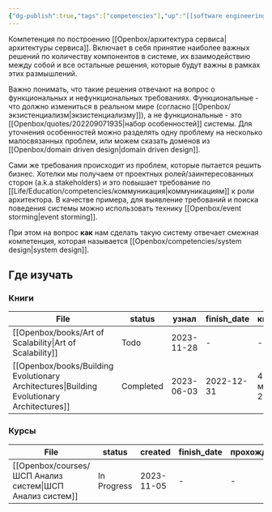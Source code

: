 ```yaml
---
{"dg-publish":true,"tags":["competencies"],"up":"[[software engineering]]","date":"2023-01-14T13:31:40+04:00","modified_at":"2023-12-02T21:32:37+03:00","dg-path":"/competencies/software architecture.md","permalink":"/competencies/software-architecture/","dgPassFrontmatter":true}
---
```





Компетенция по построению [[Openbox/архитектура сервиса\|архитектуры сервиса]]. Включает в себя принятие наиболее важных решений по количеству компонентов в системе, их взаимодействию между собой и все остальные решения, которые будут важны в рамках этих размышлений.
 
Важно понимать, что такие решения отвечают на вопрос о функциональных и нефункциональных требованиях. Функциональные - что должно измениться в реальном мире (согласно [[Openbox/экзистенциализм\|экзистенциализму]]), а не функциональные - это [[Openbox/quotes/202209071935\|набор особенностей]] системы. Для уточнения особенностей можно разделять одну проблему на несколько малосвязанных проблем, или можем сказать доменов из [[Openbox/domain driven design\|domain driven design]].

Сами же требования происходит из проблем, которые пытается решить бизнес. Хотелки мы получаем от проектных ролей/заинтересованных сторон (a.k.a stakeholders) и это повышает требование по [[Life/Education/competencies/коммуникация\|коммуникациям]] к роли архитектора. В качестве примера, для выявление требований и поиска поведения системы можно использовать технику [[Openbox/event storming\|event storming]].

При этом на вопрос **как** нам сделать такую систему отвечает смежная компетенция, которая называется [[Openbox/competencies/system design\|system design]].


## Где изучать

### Книги

| File                                                                                          | status    | узнал      | finish_date | книгодни        |
| --------------------------------------------------------------------------------------------- | --------- | ---------- | ----------- | --------------- |
| [[Openbox/books/Art of Scalability\|Art of Scalability]]                                   | Todo      | 2023-11-28 | \-          | \-              |
| [[Openbox/books/Building Evolutionary Architectures\|Building Evolutionary Architectures]] | Completed | 2023-06-03 | 2022-12-31  | 4 месяца, 2 дня |


### Курсы

| File                                                        | status      | created    | finish_date | прохождение |
| ----------------------------------------------------------- | ----------- | ---------- | ----------- | ----------- |
| [[Openbox/courses/ШСП Анализ систем\|ШСП Анализ систем]] | In Progress | 2023-11-05 | \-          | \-          |

